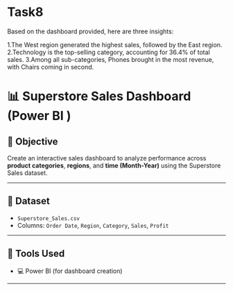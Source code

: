 # Task8

Based on the dashboard provided, here are three insights:

1.The West region generated the highest sales, followed by the East region.
2.Technology is the top-selling category, accounting for 36.4% of total sales.
3.Among all sub-categories, Phones brought in the most revenue, with Chairs coming in second.


# 📊 Superstore Sales Dashboard (Power BI )

## 🚀 Objective

Create an interactive sales dashboard to analyze performance across **product categories**, **regions**, and **time (Month-Year)** using the Superstore Sales dataset.

---

## 📁 Dataset

- `Superstore_Sales.csv`
- Columns: `Order Date`, `Region`, `Category`, `Sales`, `Profit`

---

## 🧰 Tools Used

- 💻 Power BI (for dashboard creation)


---

